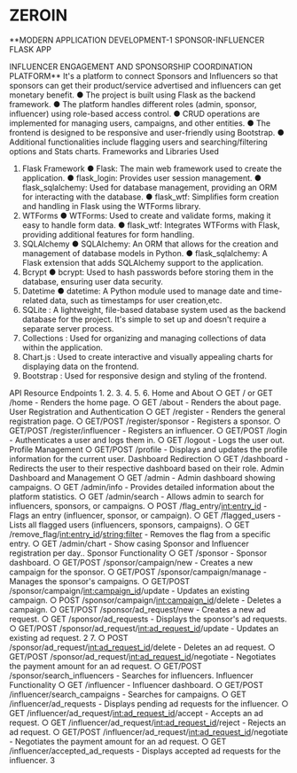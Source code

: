 # ZEROIN

**MODERN APPLICATION DEVELOPMENT-1
SPONSOR-INFLUENCER FLASK APP

INFLUENCER ENGAGEMENT AND SPONSORSHIP COORDINATION PLATFORM**
It's a platform to connect Sponsors and Influencers so that sponsors can get their product/service advertised
and influencers can get monetary benefit.
●
 The project is built using Flask as the backend framework.
●
 The platform handles different roles (admin, sponsor, influencer) using role-based access control.
●
 CRUD operations are implemented for managing users, campaigns, and other entities.
●
 The frontend is designed to be responsive and user-friendly using Bootstrap.
●
 Additional functionalities include flagging users and searching/filtering options and Stats charts.
Frameworks and Libraries Used
1. Flask Framework
●
 Flask: The main web framework used to create the application.
●
 flask_login: Provides user session management.
●
 flask_sqlalchemy: Used for database management, providing an ORM for interacting with the database.
●
 flask_wtf: Simplifies form creation and handling in Flask using the WTForms library.
2. WTForms
●
 WTForms: Used to create and validate forms, making it easy to handle form data.
●
 flask_wtf: Integrates WTForms with Flask, providing additional features for form handling.
3. SQLAlchemy
●
 SQLAlchemy: An ORM that allows for the creation and management of database models in Python.
●
 flask_sqlalchemy: A Flask extension that adds SQLAlchemy support to the application.
4. Bcrypt
●
 bcrypt: Used to hash passwords before storing them in the database, ensuring user data security.
5. Datetime
●
 datetime: A Python module used to manage date and time-related data, such as timestamps for user creation,etc.
6. SQLite : A lightweight, file-based database system used as the backend database for the project. It's simple to set up and
doesn't require a separate server process.
7. Collections : Used for organizing and managing collections of data within the application.
8. Chart.js : Used to create interactive and visually appealing charts for displaying data on the frontend.
9. Bootstrap : Used for responsive design and styling of the frontend.

API Resource Endpoints
1.
2.
3.
4.
5.
6.
Home and About
○
 GET / or GET /home - Renders the home page.
○
 GET /about - Renders the about page.
User Registration and Authentication
○
 GET /register - Renders the general registration page.
○
 GET/POST /register/sponsor - Registers a sponsor.
○
 GET/POST /register/influencer - Registers an influencer.
○
 GET/POST /login - Authenticates a user and logs them in.
○
 GET /logout - Logs the user out.
Profile Management
○
 GET/POST /profile - Displays and updates the profile information for the current user.
Dashboard Redirection
○
 GET /dashboard - Redirects the user to their respective dashboard based on their role.
Admin Dashboard and Management
○
 GET /admin - Admin dashboard showing campaigns.
○
 GET /admin/info - Provides detailed information about the platform statistics.
○
 GET /admin/search - Allows admin to search for influencers, sponsors, or campaigns.
○
 POST /flag_entry/<int:entry_id> - Flags an entry (influencer, sponsor, or campaign).
○
 GET /flagged_users - Lists all flagged users (influencers, sponsors, campaigns).
○
 GET /remove_flag/<int:entry_id>/<string:filter> - Removes the flag from a specific entry.
○
 GET /admin/chart - Show casing Sponsor and Influencer registration per day..
Sponsor Functionality
○
 GET /sponsor - Sponsor dashboard.
○
 GET/POST /sponsor/campaign/new - Creates a new campaign for the sponsor.
○
 GET/POST /sponsor/campaign/manage - Manages the sponsor's campaigns.
○
 GET/POST /sponsor/campaign/<int:campaign_id>/update - Updates an existing campaign.
○
 POST /sponsor/campaign/<int:campaign_id>/delete - Deletes a campaign.
○
 GET/POST /sponsor/ad_request/new - Creates a new ad request.
○
 GET /sponsor/ad_requests - Displays the sponsor's ad requests.
○
 GET/POST /sponsor/ad_request/<int:ad_request_id>/update - Updates an existing ad request.
2
7.
○
 POST /sponsor/ad_request/<int:ad_request_id>/delete - Deletes an ad request.
○
 GET/POST /sponsor/ad_request/<int:ad_request_id>/negotiate - Negotiates the payment
amount for an ad request.
○
 GET/POST /sponsor/search_influencers - Searches for influencers.
Influencer Functionality
○
 GET /influencer - Influencer dashboard.
○
 GET/POST /influencer/search_campaigns - Searches for campaigns.
○
 GET /influencer/ad_requests - Displays pending ad requests for the influencer.
○
 GET /influencer/ad_request/<int:ad_request_id>/accept - Accepts an ad request.
○
 GET /influencer/ad_request/<int:ad_request_id>/reject - Rejects an ad request.
○
 GET/POST /influencer/ad_request/<int:ad_request_id>/negotiate - Negotiates the payment
amount for an ad request.
○
 GET /influencer/accepted_ad_requests - Displays accepted ad requests for the influencer.
3
